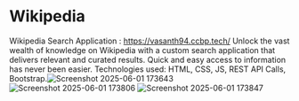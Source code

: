 # Wikipedia
Wikipedia Search Application : https://vasanth94.ccbp.tech/ 
Unlock the vast wealth of knowledge on Wikipedia with a custom search application that delivers relevant and 
curated results. Quick and easy access to information has never been easier. 
Technologies used: HTML, CSS, JS, REST API Calls, Bootstrap.![Screenshot 2025-06-01 173643](https://github.com/user-attachments/assets/df98ec70-83d8-4d04-9608-0eff0ca4c262)
![Screenshot 2025-06-01 173806](https://github.com/user-attachments/assets/fd4f89b4-b015-4852-a5ea-94c54a8ac919)
![Screenshot 2025-06-01 173847](https://github.com/user-attachments/assets/f0fefe50-395e-4fbf-b63f-87551a04bd57)
